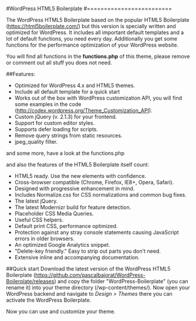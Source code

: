 #WordPress HTML5 Boilerplate
#=========================

The WordPress HTML5 Boilerplate based on the popular HTML5 Boilerplate (https://html5boilerplate.com/) but this version is specially written and optimized for WordPress.
It includes all important default templates and a lot of default functions, you need every day. Additionally you get some functions for the performance optimization of your WordPress website.

You will find all functions in the **functions.php** of this theme, please remove or comment out all stuff you does not need.

##Features:
* Optimized for WordPress 4.x and HTML5 themes.
* Include all default template for a quick start
* Works out of the box with WordPress customization API, you will find some examples in the code (http://codex.wordpress.org/Theme_Customization_API).
* Custom jQuery (v. 2.1.3) for your frontend.
* Support for custom editor styles.
* Supports defer loading for scripts.
* Remove query strings from static resources.
* jpeg_quality filter.

and some more, have a look at the functions.php

and also the features of the HTML5 Boilerplate itself count:

* HTML5 ready. Use the new elements with confidence.
* Cross-browser compatible (Chrome, Firefox, IE8+, Opera, Safari).
* Designed with progressive enhancement in mind.
* Includes Normalize.css for CSS normalizations and common bug fixes.
* The latest jQuery.
* The latest Modernizr build for feature detection.
* Placeholder CSS Media Queries.
* Useful CSS helpers.
* Default print CSS, performance optimized.
* Protection against any stray console statements causing JavaScript errors in older browsers.
* An optimized Google Analytics snippet.
* "Delete-key friendly." Easy to strip out parts you don't need.
* Extensive inline and accompanying documentation.

##Quick start
Download the latest version of the WordPress HTML5 Boilerplate (https://github.com/pascalbajorat/WordPress-Boilerplate/releases) and copy the folder "WordPress-Boilerplate" (you can rename it) into your theme directory (/wp-content/themes/).
Now open your WordPress backend and navigate to *Design > Themes* there you can activate the WordPress Boilerplate.

Now you can use and customize your theme.